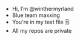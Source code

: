 - Hi, I’m @winthermyrland
- Blue team maxxing
- You're in my text file 🗒️
- All my repos are private
